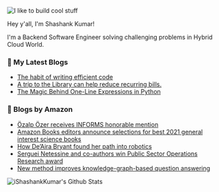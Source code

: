 ![I like to build cool stuff](https://res.cloudinary.com/dt8g3rhcy/image/upload/v1595929574/i_like_to_build_cool_shit._1_nzbwjh.png)

Hey y'all, I'm Shashank Kumar! 

I'm a Backend Software Engineer solving challenging problems in Hybrid Cloud World.

### 📕 My Latest Blogs
<!-- BLOG-POST-LIST:START -->
- [The habit of writing efficient code](https://medium.com/@ishashankkumar/the-habit-of-writing-efficient-code-153b05f04269?source=rss-d24dda280d5f------2)
- [A trip to the Library can help reduce recurring bills.](https://medium.com/swlh/a-trip-to-the-library-can-help-reduce-recurring-bills-23bca495cdf5?source=rss-d24dda280d5f------2)
- [The Magic Behind One-Line Expressions in Python](https://medium.com/swlh/the-magic-behind-one-line-expressions-in-python-816c10180c5c?source=rss-d24dda280d5f------2)
<!-- BLOG-POST-LIST:END -->

### 📕 Blogs by Amazon
<!-- AMAZON-BLOG-POST-LIST:START -->
- [Özalp Özer receives INFORMS honorable mention](https://www.amazon.science/latest-news/ozalp-ozer-receives-informs-honorable-mention-for-paper-identifying-fundraising-campaign-drivers)
- [Amazon Books editors announce selections for best 2021 general interest science books](https://www.amazon.science/latest-news/amazon-books-editors-announce-selections-for-best-2021-general-interest-science-books)
- [How De’Aira Bryant found her path into robotics](https://www.amazon.science/working-at-amazon/how-deaira-bryant-found-her-path-into-robotics)
- [Serguei Netessine and co-authors win Public Sector Operations Research award](https://www.amazon.science/latest-news/serguei-netessine-and-co-authors-win-public-sector-operations-research-award)
- [New method improves knowledge-graph-based question answering](https://www.amazon.science/blog/new-method-improves-knowledge-graph-based-question-answering)
<!-- AMAZON-BLOG-POST-LIST:END -->



<img align="center" alt="iShashankKumar's Github Stats" src="https://github-readme-stats.vercel.app/api?username=ishashankkumar&show_icons=true&hide_border=true" />
